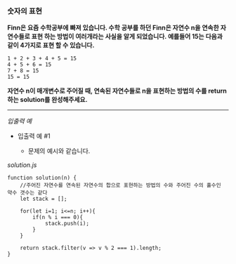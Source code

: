 ### 숫자의 표현

**Finn은 요즘 수학공부에 빠져 있습니다. 수학 공부를 하던 Finn은 자연수 n을 연속한 자연수들로 표현 하는 방법이 여러개라는 사실을 알게 되었습니다. 예를들어 15는 다음과 같이 4가지로 표현 할 수 있습니다.**

```
1 + 2 + 3 + 4 + 5 = 15
4 + 5 + 6 = 15
7 + 8 = 15
15 = 15
```

**자연수 n이 매개변수로 주어질 때, 연속된 자연수들로 n을 표현하는 방법의 수를 return하는 solution를 완성해주세요.**

---

_입출력 예_

- 입출력 예 #1

  - 문제의 예시와 같습니다.

_solution.js_

```
function solution(n) {
    //주어진 자연수를 연속된 자연수의 합으로 표현하는 방법의 수와 주어진 수의 홀수인 약수 갯수는 같다
    let stack = [];

    for(let i=1; i<=n; i++){
        if(n % i === 0){
            stack.push(i);
        }
    }

    return stack.filter(v => v % 2 === 1).length;
}
```
